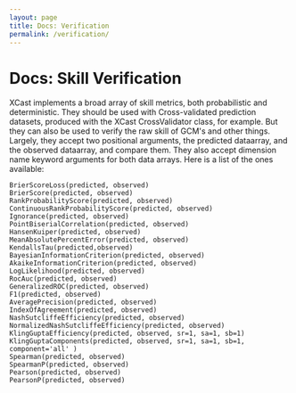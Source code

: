 ```yaml
---
layout: page
title: Docs: Verification
permalink: /verification/ 
---
```


# Docs: Skill Verification
XCast implements a broad array of skill metrics, both probabilistic and deterministic. They should be used with Cross-validated prediction datasets, produced with the XCast CrossValidator class, for example. But they can also be used to verify the raw skill of GCM's and other things. Largely, they accept two positional arguments, the predicted dataarray, and the observed dataarray, and compare them. They also accept dimension name keyword arguments for both data arrays. Here is a list of the ones available: 

```
BrierScoreLoss(predicted, observed)
BrierScore(predicted, observed)
RankProbabilityScore(predicted, observed)
ContinuousRankProbabilityScore(predicted, observed)
Ignorance(predicted, observed)
PointBiserialCorrelation(predicted, observed)
HansenKuiper(predicted, observed)
MeanAbsolutePercentError(predicted, observed)
KendallsTau(predicted,observed)
BayesianInformationCriterion(predicted, observed)
AkaikeInformationCriterion(predicted, observed)
LogLikelihood(predicted, observed)
RocAuc(predicted, observed)
GeneralizedROC(predicted, observed)
F1(predicted, observed)
AveragePrecision(predicted, observed)
IndexOfAgreement(predicted, observed)
NashSutcliffeEfficiency(predicted, observed)
NormalizedNashSutcliffeEfficiency(predicted, observed)
KlingGuptaEfficiency(predicted, observed, sr=1, sa=1, sb=1)
KlingGuptaComponents(predicted, observed, sr=1, sa=1, sb=1, component='all' )
Spearman(predicted, observed)
SpearmanP(predicted, observed)
Pearson(predicted, observed)
PearsonP(predicted, observed)
```
